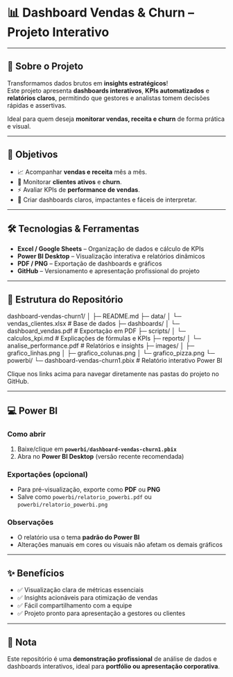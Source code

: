 # 📊 Dashboard Vendas & Churn – Projeto Interativo

---

## 🚀 Sobre o Projeto
Transformamos dados brutos em **insights estratégicos**!  
Este projeto apresenta **dashboards interativos**, **KPIs automatizados** e **relatórios claros**, permitindo que gestores e analistas tomem decisões rápidas e assertivas.  

Ideal para quem deseja **monitorar vendas, receita e churn** de forma prática e visual.

---

## 🎯 Objetivos
- 📈 Acompanhar **vendas e receita** mês a mês.  
- 👥 Monitorar **clientes ativos** e **churn**.  
- ⚡ Avaliar KPIs de **performance de vendas**.  
- 🎨 Criar dashboards claros, impactantes e fáceis de interpretar.  

---

## 🛠 Tecnologias & Ferramentas
- **Excel / Google Sheets** – Organização de dados e cálculo de KPIs  
- **Power BI Desktop** – Visualização interativa e relatórios dinâmicos  
- **PDF / PNG** – Exportação de dashboards e gráficos  
- **GitHub** – Versionamento e apresentação profissional do projeto

---

## 📁 Estrutura do Repositório

dashboard-vendas-churn1/
│
├─ README.md
├─ data/
│ └─ vendas_clientes.xlsx # Base de dados
├─ dashboards/
│ └─ dashboard_vendas.pdf # Exportação em PDF
├─ scripts/
│ └─ calculos_kpi.md # Explicações de fórmulas e KPIs
├─ reports/
│ └─ analise_performance.pdf # Relatórios e insights
├─ images/
│ ├─ grafico_linhas.png
│ ├─ grafico_colunas.png
│ └─ grafico_pizza.png
└─ powerbi/
└─ dashboard-vendas-churn1.pbix # Relatório interativo Power BI


Clique nos links acima para navegar diretamente nas pastas do projeto no GitHub.

---

## 💻 Power BI
### Como abrir
1. Baixe/clique em **`powerbi/dashboard-vendas-churn1.pbix`**  
2. Abra no **Power BI Desktop** (versão recente recomendada)

### Exportações (opcional)
- Para pré-visualização, exporte como **PDF** ou **PNG**  
- Salve como `powerbi/relatorio_powerbi.pdf` ou `powerbi/relatorio_powerbi.png`

### Observações
- O relatório usa o tema **padrão do Power BI**  
- Alterações manuais em cores ou visuais não afetam os demais gráficos

---

## ✨ Benefícios
- ✅ Visualização clara de métricas essenciais  
- ✅ Insights acionáveis para otimização de vendas  
- ✅ Fácil compartilhamento com a equipe  
- ✅ Projeto pronto para apresentação a gestores ou clientes

---

## 📌 Nota
Este repositório é uma **demonstração profissional** de análise de dados e dashboards interativos, ideal para **portfólio ou apresentação corporativa**.

